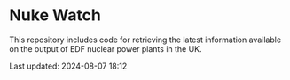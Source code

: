 # Nuke Watch

This repository includes code for retrieving the latest information available on the output of EDF nuclear power plants in the UK.

Last updated: 2024-08-07 18:12